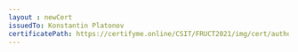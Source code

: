 ```yaml
--- 
layout : newCert 
issuedTo: Konstantin Platonov 
certificatePath: https://certifyme.online/CSIT/FRUCT2021/img/cert/author/KonstantinPlatonov_38a05.png
--- 
```

